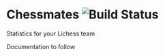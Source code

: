 # Chessmates ![Build Status](https://travis-ci.org/bjedrzejewski/chessmates.svg?branch=master)
Statistics for your Lichess team 

Documentation to follow
